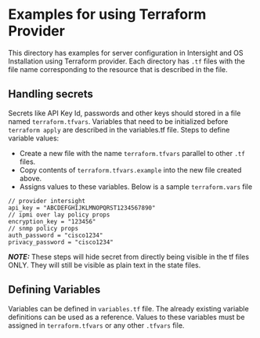 # Examples for using Terraform Provider
This directory has examples for server configuration in Intersight and OS Installation using Terraform provider.
Each directory has ```.tf``` files with the file name corresponding to the resource that is described in the file.

## Handling secrets
Secrets like API Key Id, passwords and other keys should stored in a file named ```terraform.tfvars```.
Variables that need to be initialized before ```terraform apply``` are described in the variables.tf file.
Steps to define variable values:
* Create a new file with the name ```terraform.tfvars``` parallel to other ```.tf``` files.
* Copy contents of ```terraform.tfvars.example``` into the new file created above.
* Assigns values to these variables. Below is a sample ```terraform.vars``` file

```hcl-terraform
// provider intersight
api_key = "ABCDEFGHIJKLMNOPQRST1234567890"
// ipmi over lay policy props
encryption_key = "123456"
// snmp policy props
auth_password = "cisco1234"
privacy_password = "cisco1234"
```
***NOTE:*** These steps will hide secret from directly being visible in the tf files ONLY. They will still be visible as 
plain text in the state files.  
## Defining Variables
Variables can be defined in ```variables.tf``` file. The already existing variable definitions can be used as a reference.
Values to these variables must be assigned in ```terraform.tfvars``` or any other ```.tfvars``` file.